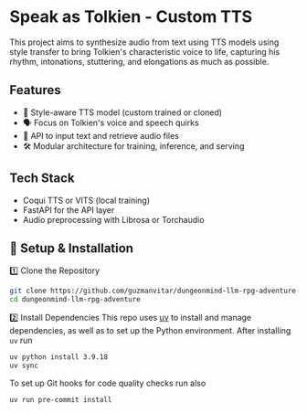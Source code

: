 # Speak as Tolkien - Custom TTS
This project aims to synthesize audio from text using TTS models using style transfer to bring Tolkien's characteristic voice to life, capturing his rhythm, intonations, stuttering, and elongations as much as possible.

## Features

- 🧠 Style-aware TTS model (custom trained or cloned)
- 🗣️ Focus on Tolkien's voice and speech quirks
- 🔌 API to input text and retrieve audio files
- 🛠️ Modular architecture for training, inference, and serving

##  Tech Stack

- Coqui TTS or VITS (local training)
- FastAPI for the API layer
- Audio preprocessing with Librosa or Torchaudio

## 🔧 Setup & Installation
1️⃣ Clone the Repository
```bash
git clone https://github.com/guzmanvitar/dungeonmind-llm-rpg-adventure.git
cd dungeonmind-llm-rpg-adventure
```
2️⃣ Install Dependencies
This repo uses [uv](https://docs.astral.sh/uv/getting-started/installation) to install and manage dependencies,
as well as to set up the Python environment. After installing `uv` run
```bash
uv python install 3.9.18
uv sync
```
To set up Git hooks for code quality checks run also
```bash
uv run pre-commit install
```
